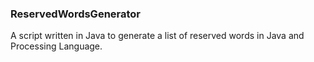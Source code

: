 ### ReservedWordsGenerator
A script written in Java to generate a list of reserved words in Java and Processing Language.
